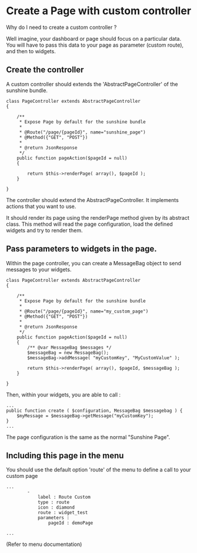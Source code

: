 # Create a Page with custom controller

Why do I need to create a custom controller ?

Well imagine, your dashboard or page should focus on a particular data. You will have to pass this data to your page as parameter (custom route), and then to widgets.

## Create the controller

A custom controller should extends the 'AbstractPageController' of the sunshine bundle.

```
class PageController extends AbstractPageController
{

    /**
     * Expose Page by default for the sunshine bundle
     *
     * @Route("/page/{pageId}", name="sunshine_page")
     * @Method({"GET", "POST"})
     *
     * @return JsonResponse
     */
    public function pageAction($pageId = null)
    {

        return $this->renderPage( array(), $pageId );
    }

}
```

The controller should extend the AbstractPageController. It implements actions that you want to use.

It should render its page using the renderPage method given by its abstract class. This method will read the page configuration, load the defined widgets and try to render them.

## Pass parameters to widgets in the page.

Within the page controller, you can create a MessageBag object to send messages to your widgets.


```
class PageController extends AbstractPageController
{

    /**
     * Expose Page by default for the sunshine bundle
     *
     * @Route("/page/{pageId}", name="my_custom_page")
     * @Method({"GET", "POST"})
     *
     * @return JsonResponse
     */
    public function pageAction($pageId = null)
    {
        /** @var MessageBag $messages */
        $messageBag = new MessageBag();
        $messageBag->addMessage( "myCustomKey", "MyCustomValue" );

        return $this->renderPage( array(), $pageId, $messageBag );
    }

}
```

Then, within your widgets, you are able to call :

```
...
public function create ( $configuration, MessageBag $messagebag ) {
    $myMessage = $messageBag->getMessage("myCustomKey");
}
...
```

The page configuration is the same as the normal "Sunshine Page".

## Including this page in the menu

You should use the default option 'route' of the menu to define a call to your custom page

```
...
        -
            label : Route Custom
            type : route
            icon : diamond
            route : widget_test
            parameters :
                pageId : demoPage

...
```

(Refer to menu documentation)